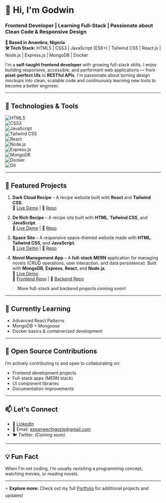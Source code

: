 # 👋 Hi, I'm Godwin  
### Frontend Developer | Learning Full-Stack | Passionate about Clean Code & Responsive Design

**📍 Based in Anambra, Nigeria**  
**🛠️ Tech Stack:** HTML5 | CSS3 | JavaScript (ES6+) | Tailwind CSS | React.js | Node.js | Express.js | MongoDB | Docker  

I'm a **self-taught frontend developer** with growing full-stack skills. I enjoy building responsive, accessible, and performant web applications — from **pixel-perfect UIs** to **RESTful APIs**. I'm passionate about turning design mockups into clean, scalable code and continuously learning new tools to become a better engineer.

---

## 🔧 Technologies & Tools  
![HTML5](https://img.shields.io/badge/-HTML5-E34F26?logo=html5&logoColor=white)  
![CSS3](https://img.shields.io/badge/-CSS3-1572B6?logo=css3&logoColor=white)  
![JavaScript](https://img.shields.io/badge/-JavaScript-F7DF1E?logo=javascript&logoColor=black)  
![Tailwind CSS](https://img.shields.io/badge/-Tailwind_CSS-06B6D4?logo=tailwind-css&logoColor=white)  
![React](https://img.shields.io/badge/-React-61DAFB?logo=react&logoColor=black)  
![Node.js](https://img.shields.io/badge/-Node.js-339933?logo=node.js&logoColor=white)  
![Express.js](https://img.shields.io/badge/-Express-000000?logo=express&logoColor=white)  
![MongoDB](https://img.shields.io/badge/-MongoDB-47A248?logo=mongodb&logoColor=white)  
![Docker](https://img.shields.io/badge/-Docker-2496ED?logo=docker&logoColor=white)  
![Git](https://img.shields.io/badge/-Git-F05032?logo=git&logoColor=white)

---

## 🚀 Featured Projects

1. **Dark Cloud Recipe** – A recipe website built with **React** and **Tailwind CSS**.  
   🔗 [Live Demo](https://recipe-app-qxwr.vercel.app/) | 📂 [Repo](https://github.com/Ezeh0415/Recipe-app)

2. **De Rich Recipe** – A recipe site built with **HTML**, **Tailwind CSS**, and **JavaScript**.  
   🔗 [Live Demo](https://de-rich-recipe.vercel.app/) | 📂 [Repo](https://github.com/Ezeh0415/de-rich-recipe)

3. **Space Site** – A responsive space-themed website made with **HTML**, **Tailwind CSS**, and **JavaScript**.  
   🔗 [Live Demo](https://space-project-one.vercel.app/index.html) | 📂 [Repo](https://github.com/Ezeh0415/space-project)

4. **Novel Management App** – A **full-stack MERN** application for managing novels (CRUD operations, user interaction, and data persistence). Built with **MongoDB**, **Express**, **React**, and **Node.js**.  
   🔗 [Live Demo](https://front-end-novel.vercel.app/)  
   📂 [Frontend Repo](https://github.com/Ezeh0415/FrontEndNovel) | 📂 [Backend Repo](https://github.com/Ezeh0415/BackendNovel)

> **More full-stack and backend projects coming soon!**


---

## 📌 Currently Learning
- Advanced React Patterns
- MongoDB + Mongoose
- Docker basics & containerized development

---

## 🌱 Open Source Contributions
I’m actively contributing to and open to collaborating on:
- Frontend development projects
- Full-stack apps (MERN stack)
- UI component libraries
- Documentation improvements

---

## 📫 Let's Connect
- 💼 [LinkedIn](https://www.linkedin.com/in/ezeanwe-chigozie-49b78a260)
- 📧 Email: [ezeanwechigozie@gmail.com](mailto:ezeanwechigozie@gmail.com)
- 🐦 Twitter: *(Coming soon)*

---

## 💡 Fun Fact
When I'm not coding, I'm usually revisiting a programming concept, watching movies, or reading novels.

---

⭐ **Explore more:** Check out my full [Portfolio](https://2025portfolio-lilac.vercel.app/) for additional projects and updates!
 
